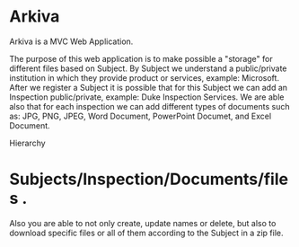 # Arkiva
Arkiva is a MVC Web Application.

The purpose of this web application is to make possible a "storage" for different files based on Subject.
By Subject we understand a public/private institution in which they provide product or services, example: Microsoft.
After we register a Subject it is possible that for this Subject we can add an Inspection public/private, example: Duke Inspection Services.
We are able also that for each inspection we can add different types of documents such as: JPG, PNG, JPEG, Word Document, PowerPoint Documet, and Excel Document.

Hierarchy <h1> Subjects/Inspection/Documents/files . </h1>

Also you are able to not only create, update names or delete, but also to download specific files or all of them according to the Subject in a zip file.
